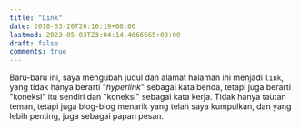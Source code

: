 ```yaml
---
title: "Link"
date: 2018-03-20T20:16:19+08:00
lastmod: 2023-05-03T23:04:14.4666665+08:00
draft: false
comments: true
---
```


Baru-baru ini, saya mengubah judul dan alamat halaman ini menjadi `link`, yang tidak hanya berarti "_hyperlink_" sebagai kata benda, tetapi juga berarti "koneksi" itu sendiri dan "koneksi" sebagai kata kerja. Tidak hanya tautan teman, tetapi juga blog-blog menarik yang telah saya kumpulkan, dan yang lebih penting, juga sebagai papan pesan.


